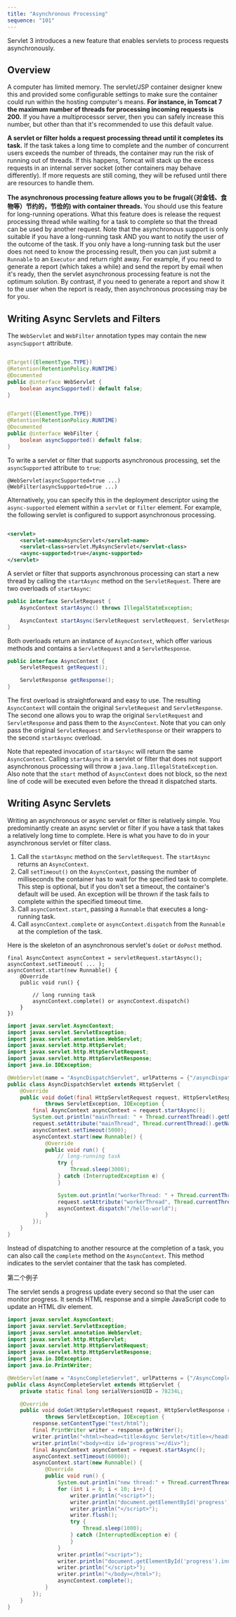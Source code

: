 ```yaml
---
title: "Asynchronous Processing"
sequence: "101"
---
```


Servlet 3 introduces a new feature that enables servlets to process requests asynchronously.

## Overview

A computer has limited memory. The servlet/JSP container designer knew
this and provided some configurable settings to make sure the container
could run within the hosting computer's means.
**For instance, in Tomcat 7 the maximum number of threads for processing incoming requests is 200.**
If you have a multiprocessor server, then you can safely increase this number,
but other than that it's recommended to use this default value.

**A servlet or filter holds a request processing thread until it completes its task.**
If the task takes a long time to complete and the number of concurrent users exceeds the number of threads,
the container may run the risk of running out of threads.
If this happens, Tomcat will stack up the excess requests in an internal server socket
(other containers may behave differently).
If more requests are still coming, they will be refused until there are resources to handle them.

**The asynchronous processing feature allows you to be frugal(（对金钱、食物等）节约的，节俭的) with container threads.**
You should use this feature for long-running operations.
What this feature does is release the request processing thread
while waiting for a task to complete so that the thread can be used by another request.
Note that the asynchronous support is only suitable if you have a long-running task AND
you want to notify the user of the outcome of the task.
If you only have a long-running task but the user does not need to know the processing result,
then you can just submit a `Runnable` to an `Executor` and return right away.
For example, if you need to generate a report (which takes a while) and send the report by email when it's ready,
then the servlet asynchronous processing feature is not the optimum solution.
By contrast, if you need to generate a report and show it to the user when the report is ready,
then asynchronous processing may be for you.

## Writing Async Servlets and Filters

The `WebServlet` and `WebFilter` annotation types may contain the new `asyncSupport` attribute.

```java

@Target({ElementType.TYPE})
@Retention(RetentionPolicy.RUNTIME)
@Documented
public @interface WebServlet {
    boolean asyncSupported() default false;
}
```

```java

@Target({ElementType.TYPE})
@Retention(RetentionPolicy.RUNTIME)
@Documented
public @interface WebFilter {
    boolean asyncSupported() default false;
}
```

To write a servlet or filter that supports asynchronous processing,
set the `asyncSupported` attribute to `true`:

```text
@WebServlet(asyncSupported=true ...)
@WebFilter(asyncSupported=true ...)
```

Alternatively, you can specify this in the deployment descriptor
using the `async-supported` element within a `servlet` or `filter` element.
For example, the following servlet is configured to support asynchronous processing.

```xml

<servlet>
    <servlet-name>AsyncServlet</servlet-name>
    <servlet-class>servlet.MyAsyncServlet</servlet-class>
    <async-supported>true</async-supported>
</servlet>
```

A servlet or filter that supports asynchronous processing can start a new thread
by calling the `startAsync` method on the `ServletRequest`.
There are two overloads of `startAsync`:

```java
public interface ServletRequest {
    AsyncContext startAsync() throws IllegalStateException;

    AsyncContext startAsync(ServletRequest servletRequest, ServletResponse servletResponse) throws IllegalStateException;
}
```

Both overloads return an instance of `AsyncContext`, which offer various methods and
contains a `ServletRequest` and a `ServletResponse`.

```java
public interface AsyncContext {
    ServletRequest getRequest();

    ServletResponse getResponse();
}
```

The first overload is straightforward and easy to use.
The resulting `AsyncContext` will contain the original `ServletRequest` and `ServletResponse`.
The second one allows you to wrap the original `ServletRequest` and `ServletResponse`
and pass them to the `AsyncContext`.
Note that you can only pass the original `ServletRequest` and `ServletResponse` or
their wrappers to the second `startAsync` overload.

Note that repeated invocation of `startAsync` will return the same `AsyncContext`.
Calling `startAsync` in a servlet or filter that does not support asynchronous processing
will throw a `java.lang.IllegalStateException`.
Also note that the `start` method of `AsyncContext` does not block,
so the next line of code will be executed
even before the thread it dispatched starts.

## Writing Async Servlets

Writing an asynchronous or async servlet or filter is relatively simple.
You predominantly create an async servlet or filter if you have a task
that takes a relatively long time to complete.
Here is what you have to do in your asynchronous servlet or filter class.

1. Call the `startAsync` method on the `ServletRequest`. The `startAsync` returns an `AsyncContext`.
2. Call `setTimeout()` on the `AsyncContext`, passing the number of milliseconds
   the container has to wait for the specified task to complete.
   This step is optional, but if you don't set a timeout,
   the container's default will be used.
   An exception will be thrown if the task fails to complete within the specified timeout time.
3. Call `asyncContext.start`, passing a `Runnable` that executes a long-running task.
4. Call `asyncContext.complete` or `asyncContext.dispatch` from the `Runnable` at the completion of the task.

Here is the skeleton of an asynchronous servlet's `doGet` or `doPost` method.

```text
final AsyncContext asyncContext = servletRequest.startAsync();
asyncContext.setTimeout( ... );
asyncContext.start(new Runnable() {
    @Override
    public void run() {
    
        // long running task
        asyncContext.complete() or asyncContext.dispatch()
    }
})
```

```java
import javax.servlet.AsyncContext;
import javax.servlet.ServletException;
import javax.servlet.annotation.WebServlet;
import javax.servlet.http.HttpServlet;
import javax.servlet.http.HttpServletRequest;
import javax.servlet.http.HttpServletResponse;
import java.io.IOException;

@WebServlet(name = "AsyncDispatchServlet", urlPatterns = {"/asyncDispatch"}, asyncSupported = true)
public class AsyncDispatchServlet extends HttpServlet {
    @Override
    public void doGet(final HttpServletRequest request, HttpServletResponse response)
            throws ServletException, IOException {
        final AsyncContext asyncContext = request.startAsync();
        System.out.println("mainThread: " + Thread.currentThread().getName());
        request.setAttribute("mainThread", Thread.currentThread().getName());
        asyncContext.setTimeout(5000);
        asyncContext.start(new Runnable() {
            @Override
            public void run() {
                // long-running task
                try {
                    Thread.sleep(3000);
                } catch (InterruptedException e) {
                }

                System.out.println("workerThread: " + Thread.currentThread().getName());
                request.setAttribute("workerThread", Thread.currentThread().getName());
                asyncContext.dispatch("/hello-world");
            }
        });
    }
}
```

Instead of dispatching to another resource at the completion of a task,
you can also call the `complete` method on the `AsyncContext`.
This method indicates to the servlet container that the task has completed.

第二个例子

The servlet sends a progress update every second so that the user can monitor progress.
It sends HTML response and a simple JavaScript code to update an HTML div element.

```java
import javax.servlet.AsyncContext;
import javax.servlet.ServletException;
import javax.servlet.annotation.WebServlet;
import javax.servlet.http.HttpServlet;
import javax.servlet.http.HttpServletRequest;
import javax.servlet.http.HttpServletResponse;
import java.io.IOException;
import java.io.PrintWriter;

@WebServlet(name = "AsyncCompleteServlet", urlPatterns = {"/AsyncComplete"}, asyncSupported = true)
public class AsyncCompleteServlet extends HttpServlet {
    private static final long serialVersionUID = 78234L;

    @Override
    public void doGet(HttpServletRequest request, HttpServletResponse response)
            throws ServletException, IOException {
        response.setContentType("text/html");
        final PrintWriter writer = response.getWriter();
        writer.println("<html><head><title>Async Servlet</title></head>");
        writer.println("<body><div id='progress'></div>");
        final AsyncContext asyncContext = request.startAsync();
        asyncContext.setTimeout(60000);
        asyncContext.start(new Runnable() {
            @Override
            public void run() {
                System.out.println("new thread:" + Thread.currentThread());
                for (int i = 0; i < 10; i++) {
                    writer.println("<script>");
                    writer.println("document.getElementById('progress').innerHTML = '" + (i * 10) + "% complete'");
                    writer.println("</script>");
                    writer.flush();
                    try {
                        Thread.sleep(1000);
                    } catch (InterruptedException e) {
                    }
                }
                writer.println("<script>");
                writer.println("document.getElementById('progress').innerHTML = 'DONE'");
                writer.println("</script>");
                writer.println("</body></html>");
                asyncContext.complete();
            }
        });
    }
}
```

